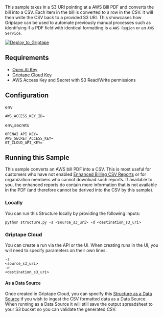 This sample takes in a S3 URI pointing at a AWS Bill PDF and converts the bill into a CSV. Each item in the bill is converted to a row in the CSV. It will then write the CSV back to a provided S3 URI. This showcases how Griptape can be used to automate previously manual processes such as identifying if a PDF field with identical formatting is a `AWS Region` or an `AWS Service`.

[![Deploy_to_Griptape](https://github.com/griptape-ai/griptape-cloud/assets/2302515/4fd57873-5c93-44a8-8fa3-ac1bf7d73bcc)](https://cloud.griptape.ai/structures/create?sample-name=griptape-csv-filter&type=sample)

## Requirements

- [Open AI Key](https://platform.openai.com/api-keys)
- [Griptape Cloud Key](https://cloud.griptape.ai/configuration/api-keys)
- AWS Access Key and Secret with S3 Read/Write permissions

## Configuration

env
```
AWS_ACCESS_KEY_ID=
```

env_secrets
```
OPENAI_API_KEY=
AWS_SECRET_ACCESS_KEY=
GT_CLOUD_API_KEY=
```

## Running this Sample

This sample converts an AWS bill PDF into a CSV. This is most useful for customers who have not enabled [Enhanced Billing CSV Reports](https://aws.amazon.com/about-aws/whats-new/2012/06/05/aws-billing-enables-enhanced-csv-reports-and-programmatic-access/) or for organization members who cannot download such reports. If available to you, the enhanced reports do contain more information that is not available in the PDF (and therefore cannot be derived into the CSV by this sample).

### Locally

You can run this Structure locally by providing the following inputs:

```
python structure.py -s <source_s3_uri> -d <destination_s3_uri>
```

### Griptape Cloud

You can create a run via the API or the UI. When creating runs in the UI, you will need to specify parameters on their own lines.

```
-s
<source_s3_uri>
-d
<destination_s3_uri>
```

#### As a Data Source

Once created in Griptape Cloud, you can specify this [Structure as a Data Source](https://docs.griptape.ai/latest/griptape-cloud/data-sources/create-data-source/#Structure(Experimental)) if you wish to ingest the CSV formatted data as a Data Source. When running as a Data Source it will still save the output spreadsheet to your S3 bucket so you can validate the generated CSV.

